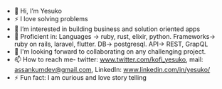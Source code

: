 - 👋 Hi, I’m Yesuko
- ⚡ I love solving problems
- 👀 I’m interested in building business and solution oriented apps
- 🌱 Proficient in: Languages -> ruby, rust, elixir, python. Frameworks-> ruby on rails, laravel, flutter. DB-> postgresql. API-> REST, GrapQL
- 💞️ I'm looking forward to collaborating on any challenging project.
- 📫 How to reach me- twitter: www.twitter.com/kofi_yesuko, mail: assankumdev@gmail.com, LinkedIn: www.linkedin.com/in/yesuko/
- ⚡ Fun fact: I am curious and love story telling
